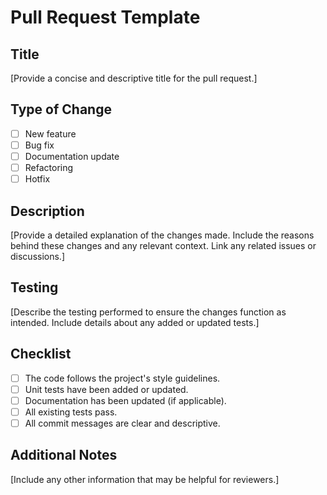 # Pull Request Template

## Title
[Provide a concise and descriptive title for the pull request.]

## Type of Change
- [ ] New feature
- [ ] Bug fix
- [ ] Documentation update
- [ ] Refactoring
- [ ] Hotfix

## Description
[Provide a detailed explanation of the changes made. Include the reasons behind these changes and any relevant context. Link any related issues or discussions.]

## Testing
[Describe the testing performed to ensure the changes function as intended. Include details about any added or updated tests.]

## Checklist
- [ ] The code follows the project's style guidelines.
- [ ] Unit tests have been added or updated.
- [ ] Documentation has been updated (if applicable).
- [ ] All existing tests pass.
- [ ] All commit messages are clear and descriptive.

## Additional Notes
[Include any other information that may be helpful for reviewers.]
